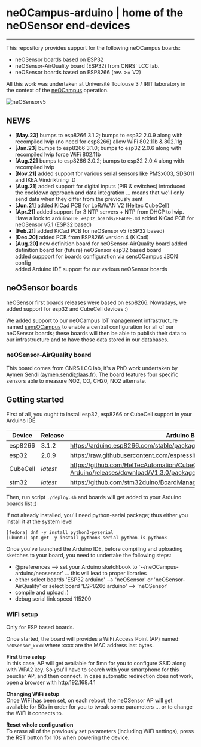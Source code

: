 # neOCampus-arduino | home of the neOSensor end-devices #
________________________________________________________________

This repository provides support for the following neOCampus boards:
  * neOSensor boards based on ESP32
  * neOSensor-AirQuality board (ESP32) from CNRS' LCC lab.
  * neOSensor boards based on ESP8266 (rev. >= V2)

All this work was undertaken at Université Toulouse 3 / IRIT laboratory in the context of the [neOCampus](https://neocampus.org "neOCampus corporate") operation.

![neOSensorv5](/images/neOSensorV5.jpg)

## NEWS ##
 * **[May.23]** bumps to esp8266 3.1.2; bumps to esp32 2.0.9 along with recompiled lwip (no need for esp8266)
    allow WiFi 802.11b & 802.11g
 * **[Jan.23]** bumps to esp8266 3.1.0; bumps to esp32 2.0.6 along with recompiled lwip
    force WiFi 802.11b
 * **[Aug.22]** bumps to esp8266 3.0.2; bumps to esp32 2.0.4 along with recompiled lwip
 * **[Nov.21]** added support for various serial sensors like PMSx003, SDS011 and IKEA Vindriktning :D
 * **[Aug.21]** added support for digital inputs (PIR & switches)
introduced the cooldown approach and data integration
... means that we'll only send data when they differ from the previously sent
 * **[Jun.21]** added KiCad PCB for LoRaWAN V2 (Heltec CubeCell)
 * **[Apr.21]** added support for 3 NTP servers + NTP from DHCP to lwip. Have a look to `arduinoIDE_esp32_boards/README.md`
                added KiCad PCB for neOSensor v5.1 (ESP32 based)
 * **[Feb.21]** added KiCad PCB for neOSensor v5 (ESP32 based)
 * **[Dec.20]** added PCB from ESP8266 version 4 (KiCad)
 * **[Aug.20]** new definition board for neOSensor-AirQuality board
added definition board for (future) neOSensor esp32 based board\
added suppport for boards configuration via sensOCampus JSON config\
added Arduino IDE support for our various neOSensor boards

## neOSensor boards ##
neOSensor first boards releases were based on esp8266. Nowadays, we added support for esp32 and CubeCell devices :)

We added support to our neOCampus IoT management infrastructure named [sensOCampus](https://neocampus.univ-tlse3.fr "neOCampus's Wiki Home") to enable a central configuration for all of our neOSensor boards; these boards will then be able to publish their data to our infrastructure and to have those data stored in our databases.

### neOSensor-AirQuality board ###
This board comes from CNRS LCC lab, it's a PhD work undertaken by Aymen Sendi (aymen.sendi@laas.fr).
The board features four specific sensors able to measure NO2, CO, CH20, NO2 alternate.

## Getting started ##
First of all, you ought to install esp32, esp8266 or CubeCell support in your Arduino IDE.

| Device   | Release   | Arduino Board Manager json file                                                                            |
|----------|-----------|------------------------------------------------------------------------------------------------------------|
| esp8266  | 3.1.2     | https://arduino.esp8266.com/stable/package_esp8266com_index.json                                           |
| esp32    | 2.0.9     | https://raw.githubusercontent.com/espressif/arduino-esp32/gh-pages/package_esp32_index.json                |
| CubeCell | *latest*  | https://github.com/HelTecAutomation/CubeCell-Arduino/releases/download/V1.3.0/package_CubeCell_index.json  |
| stm32    | *latest*  | https://github.com/stm32duino/BoardManagerFiles/raw/main/package_stmicroelectronics_index.json             |

Then, run script `./deploy.sh` and boards will get added to your Arduino boards list :)

If not already installed, you'll need python-serial package; thus either you install it at the system level
```
[fedora] dnf -y install python3-pyserial
[ubuntu] apt-get -y install python3-serial python-is-python3
```

Once you've launched the Arduino IDE, before compiling and uploading sketches to your board, you need to undertake the following steps:
  - @preferences --> set your Arduino sketchbook to `~/neOCampus-arduino/neosensor' ... this will lead to proper libraries
  - either select boards 'ESP32 arduino' --> 'neOSensor' or 'neOSensor-AirQuality' or select board 'ESP8266 arduino' --> 'neOSensor'
  - compile and upload :)
  - debug serial link speed 115200

### WiFi setup ###
Only for ESP based boards.

Once started, the board will provides a WiFi Access Point (AP) named: `neOSensor_xxxx` where xxxx are the MAC address last bytes.

**First time setup**\
In this case, AP will get available for 5mn for you to configure SSID along with WPA2 key.
So you'll have to search with your smartphone for this peucliar AP, and then connect. In case automatic redirection does not work, open a browser with http:192.168.4.1

**Changing WiFi setup**\
Once WiFi has been set, on each reboot, the neOSensor AP will get available for 50s in order for you to tweak some parameters ... or to change the WiFi it connects to.

**Reset whole configuration**\
To erase all of the previously set parameters (including WiFi settings), press the RST button for 10s when powering the device.


